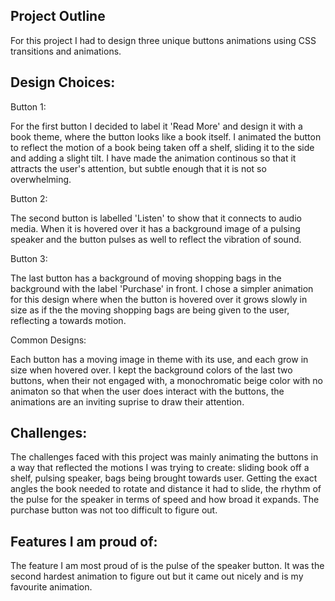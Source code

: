## Project Outline

For this project I had to design three unique buttons animations using CSS transitions and animations.

## Design Choices:

Button 1:

For the first button I decided to label it 'Read More' and design it with a book theme, where the button looks like a book itself. I animated the button to reflect the motion of a book being taken off a shelf, sliding it to the side and adding a slight tilt. I have made the animation continous so that it attracts the user's attention, but subtle enough that it is not so overwhelming.

Button 2:

The second button is labelled 'Listen' to show that it connects to audio media. When it is hovered over it has a background image of a pulsing speaker and the button pulses as well to reflect the vibration of sound. 

Button 3:

 The last button has a background of moving shopping bags in the background with the label 'Purchase' in front. I chose a simpler animation for this design where when the button is hovered over it grows slowly in size as if the the moving shopping bags are being given to the user, reflecting a towards motion.

 Common Designs:

 Each button has a moving image in theme with its use, and each grow in size when hovered over. I kept the background colors of the last two buttons, when their not engaged with, a monochromatic beige color with no animaton so that when the user does interact with the buttons, the animations are an inviting suprise to draw their attention.

 ## Challenges:

 The challenges faced with this project was mainly animating the buttons in a way that reflected the motions I was trying to create: sliding book off a shelf, pulsing speaker, bags being brought towards user. Getting the exact angles the book needed to rotate and distance it had to slide, the rhythm of the pulse for the speaker in terms of speed and how broad it expands. The purchase button was not too difficult to figure out.

 ## Features I am proud of:

 The feature I am most proud of is the pulse of the speaker button. It was the second hardest animation to figure out but it came out nicely and is my favourite animation.




